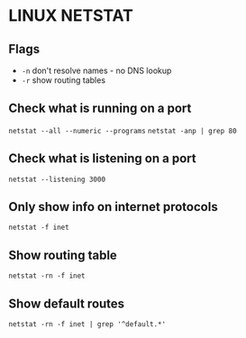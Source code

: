 # LINUX NETSTAT

## Flags
- `-n` don't resolve names - no DNS lookup
- `-r` show routing tables

## Check what is running on a port
`netstat --all --numeric --programs`
`netstat -anp | grep 80`

## Check what is listening on a port

`netstat --listening 3000`

## Only show info on internet protocols
`netstat -f inet`

## Show routing table
`netstat -rn -f inet`

## Show default routes
`netstat -rn -f inet | grep '^default.*'`